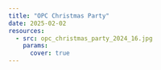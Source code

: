 ```yaml
---
title: "OPC Christmas Party"
date: 2025-02-02
resources:
  - src: opc_christmas_party_2024_16.jpg
    params:
      cover: true
---
```



